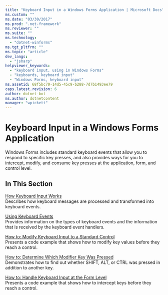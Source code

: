 ```yaml
---
title: "Keyboard Input in a Windows Forms Application | Microsoft Docs"
ms.custom: ""
ms.date: "03/30/2017"
ms.prod: ".net-framework"
ms.reviewer: ""
ms.suite: ""
ms.technology: 
  - "dotnet-winforms"
ms.tgt_pltfrm: ""
ms.topic: "article"
dev_langs: 
  - "jsharp"
helpviewer_keywords: 
  - "keyboard input, using in Windows Forms"
  - "keyboards, keyboard input"
  - "Windows Forms, keyboard input"
ms.assetid: 68f5bc70-14d5-45c9-b288-7d7b1493ee79
caps.latest.revision: 6
author: dotnet-bot
ms.author: dotnetcontent
manager: "wpickett"
---
```

# Keyboard Input in a Windows Forms Application
Windows Forms includes standard keyboard events that allow you to respond to specific key presses, and also provides ways for you to intercept, modify, and consume key presses at the application, form, and control level.  
  
## In This Section  
 [How Keyboard Input Works](../../../docs/framework/winforms/how-keyboard-input-works.md)  
 Describes how keyboard messages are processed and transformed into keyboard events.  
  
 [Using Keyboard Events](../../../docs/framework/winforms/using-keyboard-events.md)  
 Provides information on the types of keyboard events and the information that is received by the keyboard event handlers.  
  
 [How to: Modify Keyboard Input to a Standard Control](../../../docs/framework/winforms/how-to-modify-keyboard-input-to-a-standard-control.md)  
 Presents a code example that shows how to modify key values before they reach a control.  
  
 [How to: Determine Which Modifier Key Was Pressed](../../../docs/framework/winforms/how-to-determine-which-modifier-key-was-pressed.md)  
 Demonstrates how to find out whether SHIFT, ALT, or CTRL was pressed in addition to another key.  
  
 [How to: Handle Keyboard Input at the Form Level](../../../docs/framework/winforms/how-to-handle-keyboard-input-at-the-form-level.md)  
 Presents a code example that shows how to intercept keys before they reach a control.